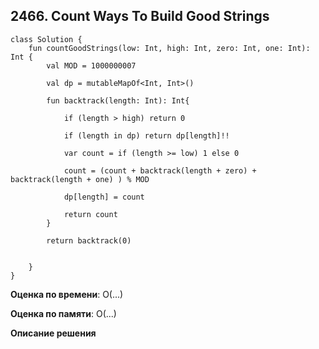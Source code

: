 ## 2466. Count Ways To Build Good Strings


```
class Solution {
    fun countGoodStrings(low: Int, high: Int, zero: Int, one: Int): Int {
        val MOD = 1000000007

        val dp = mutableMapOf<Int, Int>()

        fun backtrack(length: Int): Int{

            if (length > high) return 0

            if (length in dp) return dp[length]!!

            var count = if (length >= low) 1 else 0

            count = (count + backtrack(length + zero) + backtrack(length + one) ) % MOD

            dp[length] = count

            return count
        }

        return backtrack(0)

        
    }
}

```

**Оценка по времени**: О(...)


**Оценка по памяти**: О(...)


**Описание решения**
```

```